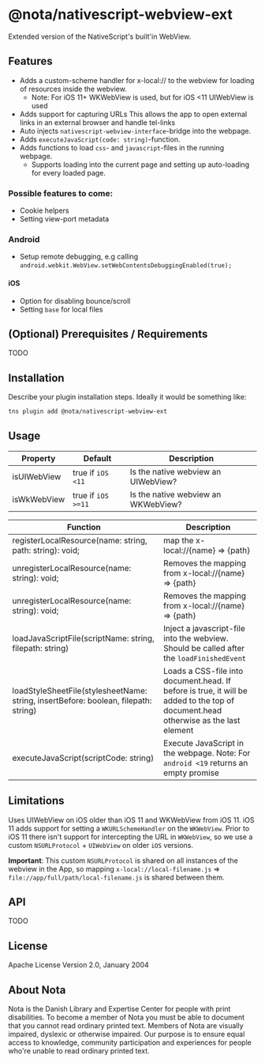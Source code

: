 # @nota/nativescript-webview-ext

Extended version of the NativeScript's built'in WebView.

## Features
* Adds a custom-scheme handler for x-local:// to the webview for loading of resources inside the webview.
    * Note: For iOS 11+ WKWebView is used, but for iOS <11 UIWebView is used
* Adds support for capturing URLs This allows the app to open external links in an external browser and handle tel-links
* Auto injects `nativescript-webview-interface`-bridge into the webpage.
* Adds `executeJavaScript(code: string)`-function.
* Adds functions to load `css`- and `javascript`-files in the running webpage.
    * Supports loading into the current page and setting up auto-loading for every loaded page.

### Possible features to come:

* Cookie helpers
* Setting view-port metadata

### Android
* Setup remote debugging, e.g calling `android.webkit.WebView.setWebContentsDebuggingEnabled(true);`

#### iOS
* Option for disabling bounce/scroll
* Setting `base` for local files

## (Optional) Prerequisites / Requirements

TODO

## Installation

Describe your plugin installation steps. Ideally it would be something like:

```bash
tns plugin add @nota/nativescript-webview-ext
```

## Usage

| Property | Default | Description |
| --- | --- | --- |
| isUIWebView | true if `iOS <11` | Is the native webview an UIWebView? |
| isWkWebView | true if `iOS >=11` | Is the native webview an WKWebView? |

| Function | Description |
| --- | --- |
| registerLocalResource(name: string, path: string): void; | map the x-local://{name} => {path} |
| unregisterLocalResource(name: string): void; | Removes the mapping from x-local://{name} => {path} |
| unregisterLocalResource(name: string): void; | Removes the mapping from x-local://{name} => {path} |
| loadJavaScriptFile(scriptName: string, filepath: string) | Inject a javascript-file into the webview. Should be called after the `loadFinishedEvent` |
| loadStyleSheetFile(stylesheetName: string, insertBefore: boolean, filepath: string) | Loads a CSS-file into document.head. If before is true, it will be added to the top of document.head otherwise as the last element |
| executeJavaScript(scriptCode: string) | Execute JavaScript in the webpage. Note: For `android <19` returns an empty promise |

## Limitations

Uses UIWebView on iOS older than iOS 11 and WKWebView from iOS 11.
iOS 11 adds support for setting a `WKURLSchemeHandler` on the `WKWebView`.
Prior to iOS 11 there isn't support for intercepting the URL in `WKWebView`,
so we use a custom `NSURLProtocol` + `UIWebView` on older `iOS` versions.

**Important**: This custom `NSURLProtocol` is shared on all instances of the webview in the App, so mapping `x-local://local-filename.js` => `file://app/full/path/local-filename.js` is shared between them.

## API

TODO

## License

Apache License Version 2.0, January 2004

## About Nota

Nota is the Danish Library and Expertise Center for people with print disabilities.
To become a member of Nota you must be able to document that you cannot read ordinary printed text. Members of Nota are visually impaired, dyslexic or otherwise impaired.
Our purpose is to ensure equal access to knowledge, community participation and experiences for people who're unable to read ordinary printed text.
